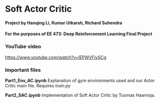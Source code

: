 # Soft Actor Critic
#### Project by Hanqing Li, Kumar Utkarsh, Richard Suhendra
#### For the purposes of EE 473: Deep Reinforcement Learning Final Project

### YouTube video
https://www.youtube.com/watch?v=lEPWVFjySCg

### Important files

**Part1_Env_AC.ipynb** Explanation of gym environments used and our Actor Critic main file. Requires *train.py*

**Part2_SAC.ipynb** Implementation of Soft Actor Critic by Tuomas Haarnoja.
